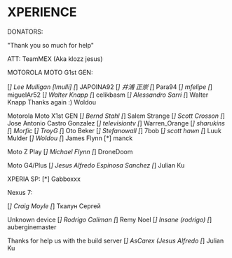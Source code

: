 XPERIENCE 
=========

DONATORS:

"Thank you so much for help"

ATT: TeamMEX (Aka klozz jesus)

MOTOROLA MOTO G1st GEN:

[*] Lee Mulligan [lmulli]
[*] JAPOINA92
[*] 井浦 正崇
[*] Para94
[*] mfelipe
[*] miguelAr52
[*] Walter Knapp 
[*] celikbasm
[*] Alessandro Sarri
[*] Walter Knapp Thanks again :) Woldou

Motorola Moto X1st GEN
[*] Bernd Stahl
[*] Salem Strange
[*] Scott Crosson
[*] Jose Antonio Castro Gonzalez
[*] televisiontv
[*] Warren_Orange
[*] sharukins
[*] _Morfic_
[*] TroyG
[*] Oto Beker
[*] Stefanowall
[*] 7bob
[*] scott hawn
[*] Luuk Mulder
[*] Woldou
[*] James Flynn
[*] manck

Moto Z Play
[*] Michael Flynn
[*] DroneDoom

Moto G4/Plus
[*] Jesus Alfredo Espinosa Sanchez
[*] Julian Ku

XPERIA SP:
[*] Gabboxxx

Nexus 7:

[*] Craig Moyle
[*] Ткалун Сергей

Unknown device
[*] Rodrigo Caliman
[*] Remy Noel
[*] Insane (rodrigo)
[*] auberginemaster 


Thanks for help us with the build server
[*] AsCarex (Jesus Alfredo
[*] Julian Ku
